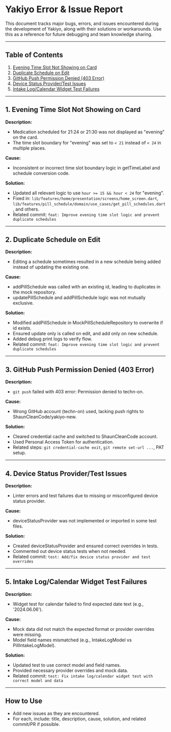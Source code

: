# Yakiyo Error & Issue Report

This document tracks major bugs, errors, and issues encountered during the development of Yakiyo, along with their solutions or workarounds. Use this as a reference for future debugging and team knowledge sharing.

---

## Table of Contents
1. [Evening Time Slot Not Showing on Card](#evening-time-slot-not-showing-on-card)
2. [Duplicate Schedule on Edit](#duplicate-schedule-on-edit)
3. [GitHub Push Permission Denied (403 Error)](#github-push-permission-denied-403-error)
4. [Device Status Provider/Test Issues](#device-status-providertest-issues)
5. [Intake Log/Calendar Widget Test Failures](#intake-logcalendar-widget-test-failures)

---

## 1. Evening Time Slot Not Showing on Card
**Description:**
- Medication scheduled for 21:24 or 21:30 was not displayed as "evening" on the card.
- The time slot boundary for "evening" was set to `< 21` instead of `< 24` in multiple places.

**Cause:**
- Inconsistent or incorrect time slot boundary logic in getTimeLabel and schedule conversion code.

**Solution:**
- Updated all relevant logic to use `hour >= 15 && hour < 24` for "evening".
- Fixed in: `lib/features/home/presentation/screens/home_screen.dart`, `lib/features/pill_schedule/domain/use_cases/get_pill_schedules.dart`, and others.
- Related commit: `feat: Improve evening time slot logic and prevent duplicate schedules`

---

## 2. Duplicate Schedule on Edit
**Description:**
- Editing a schedule sometimes resulted in a new schedule being added instead of updating the existing one.

**Cause:**
- addPillSchedule was called with an existing id, leading to duplicates in the mock repository.
- updatePillSchedule and addPillSchedule logic was not mutually exclusive.

**Solution:**
- Modified addPillSchedule in MockPillScheduleRepository to overwrite if id exists.
- Ensured update only is called on edit, and add only on new schedule.
- Added debug print logs to verify flow.
- Related commit: `feat: Improve evening time slot logic and prevent duplicate schedules`

---

## 3. GitHub Push Permission Denied (403 Error)
**Description:**
- `git push` failed with 403 error: Permission denied to techn-on.

**Cause:**
- Wrong GitHub account (techn-on) used, lacking push rights to ShaunCleanCode/yakiyo-new.

**Solution:**
- Cleared credential cache and switched to ShaunCleanCode account.
- Used Personal Access Token for authentication.
- Related steps: `git credential-cache exit`, `git remote set-url ...`, PAT setup.

---

## 4. Device Status Provider/Test Issues
**Description:**
- Linter errors and test failures due to missing or misconfigured device status provider.

**Cause:**
- deviceStatusProvider was not implemented or imported in some test files.

**Solution:**
- Created deviceStatusProvider and ensured correct overrides in tests.
- Commented out device status tests when not needed.
- Related commit: `test: Add/fix device status provider and test overrides`

---

## 5. Intake Log/Calendar Widget Test Failures
**Description:**
- Widget test for calendar failed to find expected date text (e.g., '2024.06.06').

**Cause:**
- Mock data did not match the expected format or provider overrides were missing.
- Model field names mismatched (e.g., IntakeLogModel vs PillIntakeLogModel).

**Solution:**
- Updated test to use correct model and field names.
- Provided necessary provider overrides and mock data.
- Related commit: `test: Fix intake log/calendar widget test with correct model and data`

---

## How to Use
- Add new issues as they are encountered.
- For each, include: title, description, cause, solution, and related commit/PR if possible. 